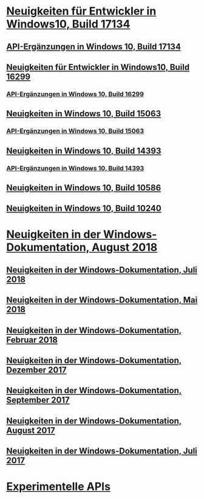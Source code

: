 # [Neuigkeiten für Entwickler in Windows10, Build 17134](../whats-new/windows-10-build-17134.md)
## [API-Ergänzungen in Windows 10, Build 17134](../whats-new/windows-10-build-17134-api-diff.md)
## [Neuigkeiten für Entwickler in Windows10, Build 16299](../whats-new/windows-10-build-16299.md)
### [API-Ergänzungen in Windows 10, Build 16299](../whats-new/windows-10-build-16299-api-diff.md)
## [Neuigkeiten in Windows 10, Build 15063](../whats-new/windows-10-build-15063.md)
### [API-Ergänzungen in Windows 10, Build 15063](../whats-new/windows-10-build-15063-api-diff.md)
## [Neuigkeiten in Windows 10, Build 14393](../whats-new/windows-10-build-14393.md)
### [API-Ergänzungen in Windows 10, Build 14393](../whats-new/windows-10-build-14393-api-diff.md)
## [Neuigkeiten in Windows 10, Build 10586](../whats-new/windows-10-build-10586.md)
## [Neuigkeiten in Windows 10, Build 10240](../whats-new/windows-10-build-10240.md)
# [Neuigkeiten in der Windows-Dokumentation, August 2018](../whats-new/windows-docs-august-2018.md)
## [Neuigkeiten in der Windows-Dokumentation, Juli 2018](../whats-new/windows-docs-july-2018.md)
## [Neuigkeiten in der Windows-Dokumentation, Mai 2018](../whats-new/windows-docs-may-2018.md)
## [Neuigkeiten in der Windows-Dokumentation, Februar 2018](../whats-new/windows-docs-february-2018.md)
## [Neuigkeiten in der Windows-Dokumentation, Dezember 2017](../whats-new/windows-docs-december-2017.md)
## [Neuigkeiten in der Windows-Dokumentation, September 2017](../whats-new/windows-docs-september-2017.md)
## [Neuigkeiten in der Windows-Dokumentation, August 2017](../whats-new/windows-docs-august-2017.md)
## [Neuigkeiten in der Windows-Dokumentation, Juli 2017](../whats-new/windows-docs-july-2017.md)
# [Experimentelle APIs](../whats-new/experimental-apis.md)